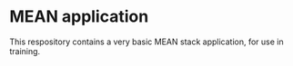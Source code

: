 # MEAN application

This respository contains a very basic MEAN stack application, for use in training. 